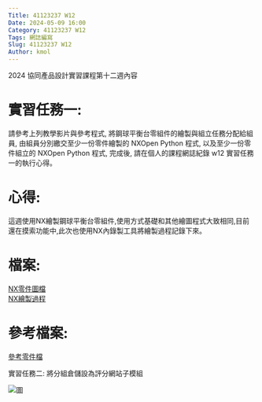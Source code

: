 ```yaml
---
Title: 41123237 W12
Date: 2024-05-09 16:00
Category: 41123237 W12
Tags: 網誌編寫
Slug: 41123237 W12
Author: kmol
---
```


2024 協同產品設計實習課程第十二週內容

<!-- PELICAN_END_SUMMARY -->

# 實習任務一:  <br>
請參考上列教學影片與參考程式, 將鋼球平衡台零組件的繪製與組立任務分配給組員, 由組員分別繳交至少一份零件繪製的 NXOpen Python 程式, 以及至少一份零件組立的 NXOpen Python 程式, 完成後, 請在個人的課程網誌紀錄 w12 實習任務一的執行心得。 <br>

# 心得:  <br>
這週使用NX繪製鋼球平衡台零組件,使用方式基礎和其他繪圖程式大致相同,目前還在摸索功能中,此次也使用NX內錄製工具將繪製過程記錄下來。 <br>

# 檔案:  <br>
[NX零件圖檔](https://nfuedu-my.sharepoint.com/:u:/g/personal/41123237_nfu_edu_tw/EfSN0KCKDXJPgV0RdjpsgWoBJmPpfEUNhtGKALkES4QmIg?e=AAw450) <br>
[NX繪製過程](https://nfuedu-my.sharepoint.com/:u:/g/personal/41123237_nfu_edu_tw/ESqdxQnowhtDkCRMYETWOdIB_xPO8G6YGgkl394lWAgYlA?e=zoWauU) <br>

# 參考檔案:  <br>
[參考零件檔](https://nfuedu-my.sharepoint.com/:u:/g/personal/41123237_nfu_edu_tw/Eb4na_0GOf1Hhn47GqkxsbwB7B9D5_eyyyodcFJ-THAK-Q?e=kg91mm) <br>

實習任務二: 將分組倉儲設為評分網站子模組

![圖](<https://imgur.com/dVMJhPk> )